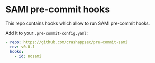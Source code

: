 # SAMI pre-commit hooks

This repo contains hooks which allow to run SAMI pre-commit hooks.

Add it to your `.pre-commit-config.yaml`:

```yaml
- repo: https://github.com/crashappsec/pre-commit-sami
  rev: v0.0.1
  hooks:
    - id: nosami
```
